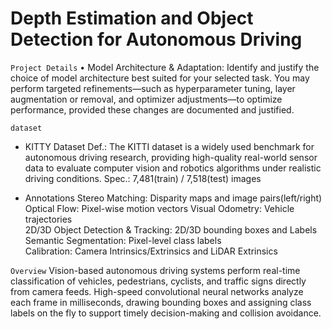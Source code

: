 # Depth Estimation and Object Detection for Autonomous Driving


`Project Details`
• Model Architecture & Adaptation: Identify and justify the choice of model architecture best
suited for your selected task. You may perform targeted refinements—such as hyperparameter
tuning, layer augmentation or removal, and optimizer adjustments—to optimize performance,
provided these changes are documented and justified.

`dataset`
- KITTY Dataset
  Def.: The KITTI dataset is a widely used benchmark for autonomous driving research, providing high-quality real-world sensor data to evaluate computer vision and robotics algorithms under realistic driving conditions.
Spec.: 7,481(train) / 7,518(test) images

- Annotations
Stereo Matching: Disparity maps and image pairs(left/right)
Optical Flow: Pixel-wise motion vectors
Visual Odometry: Vehicle trajectories  
2D/3D Object Detection & Tracking: 2D/3D bounding boxes and Labels  
Semantic Segmentation: Pixel-level class labels  
Calibration: Camera Intrinsics/Extrinsics and LiDAR Extrinsics  



`Overview`
Vision-based autonomous driving systems perform real-time classification of vehicles, pedestrians,
cyclists, and traffic signs directly from camera feeds. High-speed convolutional neural networks
analyze each frame in milliseconds, drawing bounding boxes and assigning class labels on
the fly to support timely decision-making and collision avoidance. 
